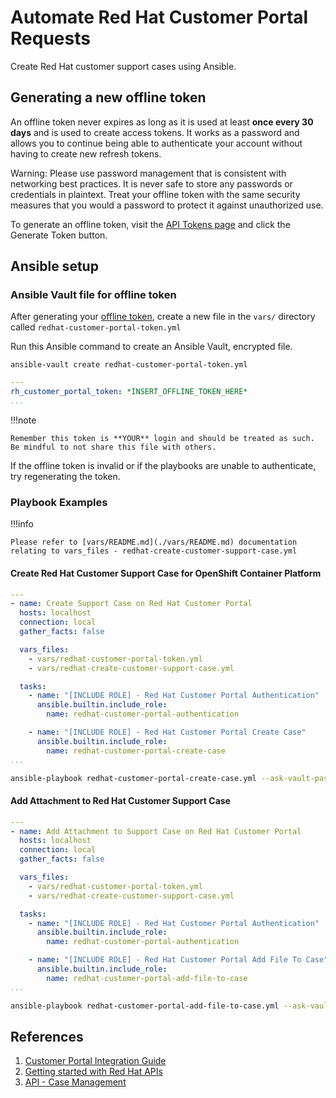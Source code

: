 # Automate Red Hat Customer Portal Requests

Create Red Hat customer support cases using Ansible.

## Generating a new offline token

An offline token never expires as long as it is used at least **once every 30 days** and is used to create access tokens. It works as a password and allows you to continue being able to authenticate your account without having to create new refresh tokens.

Warning: Please use password management that is consistent with networking best practices. It is never safe to store any passwords or credentials in plaintext. Treat your offline token with the same security measures that you would a password to protect it against unauthorized use.

To generate an offline token, visit the [API Tokens page](https://access.redhat.com/management/api) and click the Generate Token button.

## Ansible setup

### Ansible Vault file for offline token

After generating your [offline token](#generating-a-new-offline-token), create a new file in the `vars/` directory called `redhat-customer-portal-token.yml`

Run this Ansible command to create an Ansible Vault, encrypted file.

`ansible-vault create redhat-customer-portal-token.yml`

```yaml
---
rh_customer_portal_token: *INSERT_OFFLINE_TOKEN_HERE*
...
```

!!!note

    Remember this token is **YOUR** login and should be treated as such. Be mindful to not share this file with others.

If the offline token is invalid or if the playbooks are unable to authenticate, try regenerating the token.

### Playbook Examples

!!!info

    Please refer to [vars/README.md](./vars/README.md) documentation relating to vars_files - redhat-create-customer-support-case.yml

#### Create Red Hat Customer Support Case for OpenShift Container Platform

```yaml
---
- name: Create Support Case on Red Hat Customer Portal
  hosts: localhost
  connection: local
  gather_facts: false

  vars_files:
    - vars/redhat-customer-portal-token.yml
    - vars/redhat-create-customer-support-case.yml

  tasks:
    - name: "[INCLUDE ROLE] - Red Hat Customer Portal Authentication"
      ansible.builtin.include_role:
        name: redhat-customer-portal-authentication

    - name: "[INCLUDE ROLE] - Red Hat Customer Portal Create Case"
      ansible.builtin.include_role:
        name: redhat-customer-portal-create-case
...
```

```bash
ansible-playbook redhat-customer-portal-create-case.yml --ask-vault-pass
```

#### Add Attachment to Red Hat Customer Support Case

```yaml
---
- name: Add Attachment to Support Case on Red Hat Customer Portal
  hosts: localhost
  connection: local
  gather_facts: false

  vars_files:
    - vars/redhat-customer-portal-token.yml
    - vars/redhat-create-customer-support-case.yml

  tasks:
    - name: "[INCLUDE ROLE] - Red Hat Customer Portal Authentication"
      ansible.builtin.include_role:
        name: redhat-customer-portal-authentication

    - name: "[INCLUDE ROLE] - Red Hat Customer Portal Add File To Case"
      ansible.builtin.include_role:
        name: redhat-customer-portal-add-file-to-case
...
```

```bash
ansible-playbook redhat-customer-portal-add-file-to-case.yml --ask-vault-pass
```

## References

1. [Customer Portal Integration Guide
](https://access.redhat.com/documentation/en-us/red_hat_customer_portal/1/html-single/customer_portal_integration_guide/index#Authentication)
2. [Getting started with Red Hat APIs](https://access.redhat.com/articles/3626371)
3. [API - Case Management](https://access.redhat.com/management/api/case_management#/)
